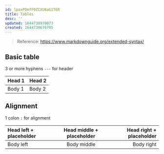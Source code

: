 ```yaml
---
id: lpaxPDmfF0ZCXU6aG1TER
title: Tables
desc: ''
updated: 1644730970073
created: 1644730676705
---
```


> Reference: https://www.markdownguide.org/extended-syntax/

## Basic table

3 or more hyphens `---` for header

| Head 1 | Head 2 |
| --- | ----------- |
| Body 1 | Body 2 |

## Alignment

1 colon `:` for alignment

| Head left + placeholder | Head middle + placeholder | Head right + placeholder |
| :-------- | :---------: | ---------: |
| Body left | Body middle | Body right |